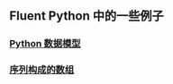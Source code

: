 ## Fluent Python 中的一些例子

### [Python 数据模型](/fluent_python/data_moudle)

### [序列构成的数组](/fulent_python/data_moudle)
